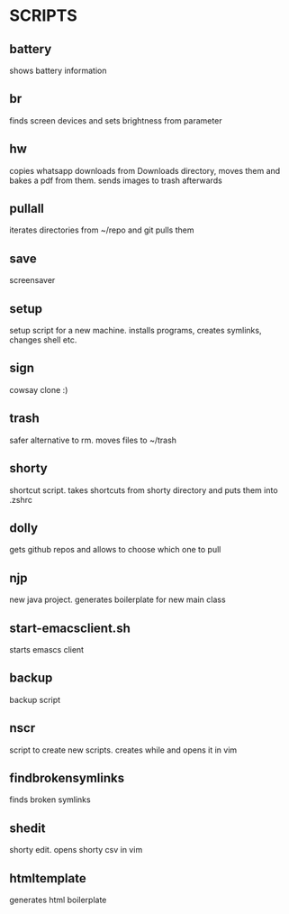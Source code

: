 # SCRIPTS

## battery

shows battery information

## br

finds screen devices and sets brightness from parameter

## hw

copies whatsapp downloads from Downloads directory, moves them and bakes a pdf from them. sends images to trash afterwards

##  pullall

iterates directories from ~/repo and git pulls them

## save

screensaver

## setup

setup script for a new machine. installs programs, creates symlinks, changes shell etc.

##  sign

cowsay clone :)

## trash

safer alternative to rm. moves files to ~/trash

## shorty

shortcut script. takes shortcuts from shorty directory and puts them into .zshrc

## dolly

gets github repos and allows to choose which one to pull

## njp

new java project. generates boilerplate for new main class

## start-emacsclient.sh

starts emascs client

## backup

backup script

## nscr

script to create new scripts. creates while and opens it in vim

## findbrokensymlinks

finds broken symlinks

## shedit

shorty edit. opens shorty csv in vim

## htmltemplate

generates html boilerplate

